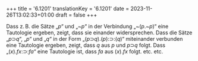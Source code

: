 +++
title = '6.1201'
translationKey = '6.1201'
date = 2023-11-26T13:02:33+01:00
draft = false
+++

Dass z. B. die Sätze „<span class="mathmode"><var>p</var></span>“ und „<span class="mathmode"><span class="mathop">~</span><var>p</var></span>“ in der Verbindung „<span class="mathmode"><span class="mathop">~</span>(<var>p</var><span class="mathrel">.</span><span class="mathop">~</span><var>p</var>)</span>“ eine Tautologie ergeben, zeigt, dass sie einander widersprechen. Dass die Sätze „<span class="mathmode"><var>p</var><span class="mathrel"><span class="symbol">⊃</span></span><var>q</var></span>“, „<span class="mathmode"><var>p</var></span>“ und „<span class="mathmode"><var>q</var></span>“ in der Form „<span class="mathmode">(<var>p</var><span class="mathrel"><span class="symbol">⊃</span></span><var>q</var>)<span class="mathrel">.</span>(<var>p</var>)<span class="mathrel">:<span class="symbol">⊃</span>:</span>(<var>q</var>)</span>“ miteinander verbunden eine Tautologie ergeben, zeigt, dass <span class="mathmode"><var>q</var></span> aus <span class="mathmode"><var>p</var></span> und <span class="mathmode"><var>p</var><span class="mathrel"><span class="symbol">⊃</span></span><var>q</var></span> folgt. Dass „<span class="mathmode"><span class="quant">(<var>x</var>).</span><var>fx</var><span class="mathrel">:<span class="symbol">⊃</span>:</span><var>fa</var></span>“ eine Tautologie ist, dass <span class="mathmode"><var>fa</var></span> aus <span class="mathmode"><span class="quant">(<var>x</var>).</span><var>fx</var></span> folgt. etc. etc.

